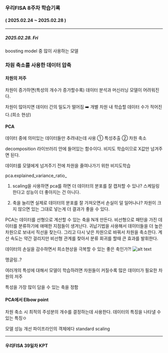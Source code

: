 ### 우리FISA 8주차 학습기록
#### ( 2025.02.24 ~ 2025.02.28 )
***
##### 2025.02.28. Fri

boosting model 중 많이 사용하는 모델

### 차원 축소를 사용한 데이터 압축

#### 차원의 저주
차원이 증가하면(특성의 개수가 증가할수록) 데이터 분석과 머신러닝 모델이 어려워진다.

차원이 많아지면 데이터 간의 밀도가 떨어짐
➡️ 개별 차원 내 학습할 데이터 수가 적어진다.(희소 현상)

#### PCA
데이터 중에 의미있는 데이터들만 추려내는데 사용
① 특성추출
② 차원 축소

decomposition 라이브러리 안에 들어있는 함수이다.
비지도 학습이므로 X값만 넘겨주면 된다.

데이터를 모델에게 넘겨주기 전에 차원을 줄여나가기 위한 비지도학습

pca.explained_variance_ratio_



1. scaling을 사용하면 pca를 하면 더 데이터의 분포를 잘 캡처할 수 있나?
스케일링 한다고 성능이 더 좋아지는 건 아니다.

2. 축을 늘리면 실제로 데이터의 분포를 잘 가져오면서 손실이 덜 일어나나?
차원이 크지 않으면 있는 그대로 넣는게 더 결과가 좋을 수 있다.

PCA는 데이터를 선형으로 계산할 수 있는 축을 N개 만든다.
비선형으로 패턴을 가진 데이터를 분류하기에 애매한 지점들이 생겨난다.
귀납기법을 사용해서 데이터들을 더 높은 차원으로 보내서 직선을 찾는다.
그리고 다시 낮은 차원으로 바꿔서 차원을 축소한다.
계산 속도는 약간 걸리지만 비선형 관계를 찾아서 분류 회귀를 할때 큰 효과를 발휘한다.

데이터의 손실을 감수하면서 희소현상을 극복할 수 있는 좋은 축인가?!
![alt text](/WooriFISA_04/review_08/img_8/image.png)

맹글링..?

여러개의 특성에 대해서 모델이 학습하려면 차원들이 커질수록 많은 데이터가 필요한 차원의 저주

특성을 가장 많이 담을 수 있는 축을 정함

#### PCA에서 Elbow point
차원 축소 시 최적의 주성분의 개수를 결정하는데 사용한다.
데이터의 특징을 나타낼 수 있는 특징ㅇ

모델 성능 개선
파이프라인의 객체에다 standard scaling


***
#### 우리FISA 39일차 KPT